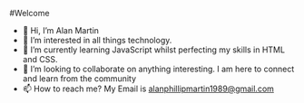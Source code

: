 #Welcome
- 👋 Hi, I’m Alan Martin
- 👀 I’m interested in all things technology.
- 🌱 I’m currently learning JavaScript whilst perfecting my skills in HTML and CSS.
- 💞️ I’m looking to collaborate on anything interesting. I am here to connect and learn from the community
- 📫 How to reach me? My Email is alanphillipmartin1989@gmail.com

<!---
Alan-martin89/Alan-martin89 is a ✨ special ✨ repository because its `README.md` (this file) appears on your GitHub profile.
You can click the Preview link to take a look at your changes.
--->
